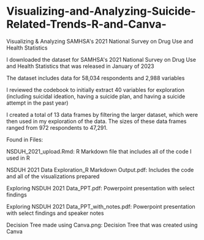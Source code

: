 # Visualizing-and-Analyzing-Suicide-Related-Trends-R-and-Canva-
Visualizing & Analyzing SAMHSA's 2021 National Survey on Drug Use and Health Statistics

I downloaded the dataset for SAMHSA's 2021 National Survey on Drug Use and Health Statistics that was released in January of 2023

The dataset includes data for 58,034 respondents and 2,988 variables

I reviewed the codebook to initially extract 40 variables for exploration (including suicidal ideation, having a suicide plan, and having a suicide attempt in the past year)

I created a total of 13 data frames by filtering the larger dataset, which were then used in my exploration of the data. The sizes of these data frames ranged from 972 respondents to 47,291.

Found in Files:

NSDUH_2021_upload.Rmd: R Markdown file that includes all of the code I used in R

NSDUH 2021 Data Exploration_R Markdown Output.pdf: Includes the code and all of the visualizations prepared

Exploring NSDUH 2021 Data_PPT.pdf: Powerpoint presentation with select findings

Exploring NSDUH 2021 Data_PPT_with_notes.pdf: Powerpoint presentation with select findings and speaker notes

Decision Tree made using Canva.png: Decision Tree that was created using Canva


